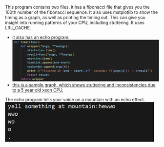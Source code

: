 This program contains two files. it has a fibonacci file that gives you the 100th number of the fibonacci sequence. It also uses matplotlib to show the timing as a graph, as well as printing the timing out. This can give you insight into running patterns of your CPU, including stuttering. It uses LRU_CACHE.

- it also has an echo program. ![Alt text](<Pasted image 20240131175917-1.png>)
- [this is a sample graph, which shows stuttering and inconsistencies due to a 5 year old xeon CPU.](Figure_1.png)

The echo program tells your voice on a mountain with an echo effect. 
![cringe input](<hewwo.png>)